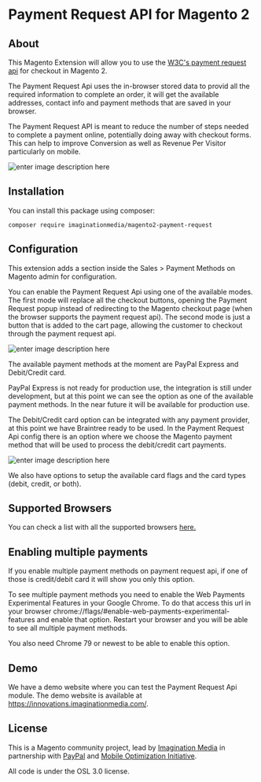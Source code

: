 # Payment Request API for Magento 2

## About
This Magento Extension will allow you to use the [W3C's payment request api](https://www.w3.org/TR/payment-request/) for checkout in Magento 2.

The Payment Request Api uses the in-browser stored data to provid all the required information to complete an order, it will get the available addresses, contact info and payment methods that are saved in your browser.

The Payment Request API is meant to reduce the number of steps needed to complete a payment online, potentially doing away with checkout forms. This can help to improve Conversion as well as Revenue Per Visitor particularly on mobile. 

![enter image description here](https://developers.google.com/web/fundamentals/payments/images/deep-dive/pr-top.png)


## Installation
You can install this package using composer:
```terminal
composer require imaginationmedia/magento2-payment-request
```

## Configuration
This extension adds a section inside the Sales > Payment Methods on Magento admin for configuration.

You can enable the Payment Request Api using one of the available modes. The first mode will replace all the checkout buttons, opening the Payment Request popup instead of redirecting to the Magento checkout page (when the browser supports the payment request api). The second mode is just a button that is added to the cart page, allowing the customer to checkout through the payment request api.

![enter image description here](https://i.ibb.co/Swpbm23/1.png)

The available payment methods at the moment are PayPal Express and Debit/Credit card.

PayPal Express is not ready for production use, the integration is still under development, but at this point we can see the option as one of the available payment methods. In the near future it will be available for production use.

The Debit/Credit card option can be integrated with any payment provider, at this point we have Braintree ready to be used. In the Payment Request Api config there is an option where we choose the Magento payment method that will be used to process the debit/credit cart payments.

![enter image description here](https://i.ibb.co/r74jWSz/2.png)

We also have options to setup the available card flags and the card types (debit, credit, or both).

## Supported Browsers
You can check a list with all the supported browsers [here.](https://developer.mozilla.org/en-US/docs/Web/API/Payment_Request_API#Browser_compatibility)

## Enabling multiple payments
If you enable multiple payment methods on payment request api, if one of those is credit/debit card it will show you only this option.

To see multiple payment methods you need to enable the Web Payments Experimental Features in your Google Chrome. To do that access this url in your browser chrome://flags/#enable-web-payments-experimental-features and enable that option. Restart your browser and you will be able to see all multiple payment methods.

You also need Chrome 79 or newest to be able to enable this option.

## Demo
We have a demo website where you can test the Payment Request Api module. The demo website is available at https://innovations.imaginationmedia.com/.

## License
This is a Magento community project, lead by [Imagination Media](https://www.imaginationmedia.com/) in partnership with [PayPal](https://www.paypal.com/) and [Mobile Optimization Initiative](https://www.mobileoptimized.org/).

All code is under the OSL 3.0 license.
